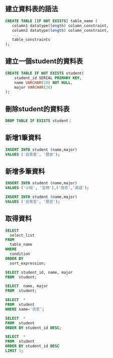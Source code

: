 ## 建立資料表的語法

```sql
CREATE TABLE [IF NOT EXISTS] table_name (
   column1 datatype(length) column_constraint,
   column2 datatype(length) column_constraint,
   ...
   table_constraints
);
```

## 建立一個student的資料表

```sql
CREATE TABLE IF NOT EXISTS student(
    student_id SERIAL PRIMARY KEY,
    name VARCHAR(20) NOT NULL,
    major VARCHAR(20)
);
```

## 刪除student的資料表

```sql
DROP TABLE IF EXISTS student；
```

## 新增1筆資料

```sql
INSERT INTO student (name,major)
VALUES ('呂育君', '歷史');
```

## 新增多筆資料

```sql
INSERT INTO student (name,major)
VALUES ('小柱', '生物'),('信忠','英語');
```

```sql
INSERT INTO student (name,major)
VALUES ('呂育忠', '歷史');
```

## 取得資料

```sql
SELECT
  select_list
FROM
  table_name
WHERE
  condition
ORDER BY
  sort_expression;
```

```sql
SELECT student_id, name, major
FROM  student;

SELECT  name, major
FROM  student;

SELECT  *
FROM  student
WHERE name='信忠';

SELECT  *
FROM  student
ORDER BY student_id DESC;

SELECT  *
FROM  student
ORDER BY student_id DESC
LIMIT 3;
```